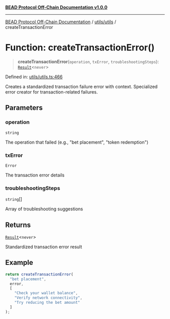 [**BEAD Protocol Off-Chain Documentation v1.0.0**](../../../README.md)

***

[BEAD Protocol Off-Chain Documentation](../../../modules.md) / [utils/utils](../README.md) / createTransactionError

# Function: createTransactionError()

> **createTransactionError**(`operation`, `txError`, `troubleshootingSteps`): [`Result`](../../cstypes/type-aliases/Result.md)\<`never`\>

Defined in: [utils/utils.ts:466](https://github.com/cmorgado/Bead-Cardano/blob/24017eb600ede1b71f111ffff6b54d88eb612b06/Aiken/bead/off-chain/utils/utils.ts#L466)

Creates a standardized transaction failure error with context.
Specialized error creator for transaction-related failures.

## Parameters

### operation

`string`

The operation that failed (e.g., "bet placement", "token redemption")

### txError

`Error`

The transaction error details

### troubleshootingSteps

`string`[]

Array of troubleshooting suggestions

## Returns

[`Result`](../../cstypes/type-aliases/Result.md)\<`never`\>

Standardized transaction error result

## Example

```typescript
return createTransactionError(
  "bet placement",
  error,
  [
    "Check your wallet balance",
    "Verify network connectivity", 
    "Try reducing the bet amount"
  ]
);
```
